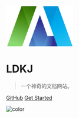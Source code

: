 ![logo](_media/icon.png)

# LDKJ

> 一个神奇的文档网站。

[GitHub](https://waet.github.io/docs/)
[Get Started](#/README)

<!-- 背景图片 -->

<!-- ![](_media/bg.png) -->

<!-- 背景色 -->

![color](#f0f0f0)